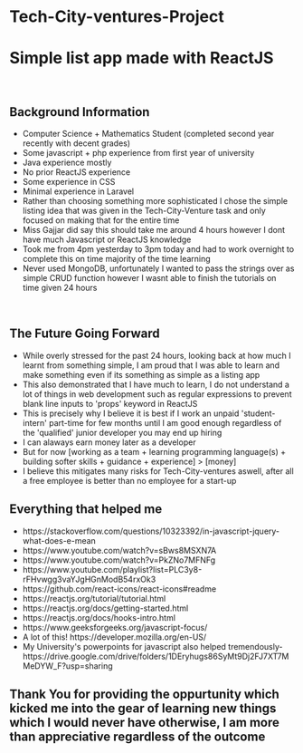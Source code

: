 # Tech-City-ventures-Project
<h1> Simple list app made with ReactJS </h1>
<br>
<h2> Background Information</h2>
<ul>
	<li>Computer Science + Mathematics Student (completed second year recently with decent grades)</li>
	<li>Some javascript + php experience from first year of university</li>
	<li>Java experience mostly</li>
	<li>No prior ReactJS experience</li>
	<li>Some experience in CSS</li>
	<li>Minimal experience in Laravel</li>
	<li>Rather than choosing something more sophisticated I chose the simple listing idea that was given in the Tech-City-Venture task and only focused on making that for the entire time</li>
	<li>Miss Gajjar did say this should take me around 4 hours however I dont have much Javascript or ReactJS knowledge</li>
	<li>Took me from 4pm yesterday to 3pm today and had to work overnight to complete this on time majority of the time learning</li>
	<li>Never used MongoDB, unfortunately I wanted to pass the strings over as simple CRUD function however I wasnt able to finish the tutorials on time given 24 hours</li>
	

</ul>

<br>

<h2> The Future Going Forward </h2>
<ul>
	<li>While overly stressed for the past 24 hours, looking back at how much I learnt from something simple, I am proud that I was able to learn and make something even if its something as simple as a listing app</li>
	<li>This also demonstrated that I have much to learn, I do not understand a lot of things in web development such as regular expressions to prevent blank line inputs to 'props' keyword in ReactJS</li>
	<li>This is precisely why I believe it is best if I work an unpaid 'student-intern' part-time for few months until I am good enough regardless of the 'qualified' junior developer you may end up hiring</li>
	<li>I can alaways earn money later as a developer</li>
	<li>But for now [working as a team + learning programming language(s) + building softer skills + guidance + experience] > [money]</li>
	<li>I believe this mitigates many risks for Tech-City-ventures aswell, after all a free employee is better than no employee for a start-up</li>
</ul>



<h2> Everything that helped me </h2>
<ul>	
	<li>https://stackoverflow.com/questions/10323392/in-javascript-jquery-what-does-e-mean</li>
	<li>https://www.youtube.com/watch?v=sBws8MSXN7A</li>
	<li>https://www.youtube.com/watch?v=PkZNo7MFNFg</li>
	<li>https://www.youtube.com/playlist?list=PLC3y8-rFHvwgg3vaYJgHGnModB54rxOk3</li>
	<li>https://github.com/react-icons/react-icons#readme</li>
	<li>https://reactjs.org/tutorial/tutorial.html</li>
	<li>https://reactjs.org/docs/getting-started.html</li>
	<li>https://reactjs.org/docs/hooks-intro.html</li>
	<li>https://www.geeksforgeeks.org/javascript-focus/</li>
	<li>A lot of this!  https://developer.mozilla.org/en-US/ </li>
	<li>My University's powerpoints for javascript also helped tremendously- https://drive.google.com/drive/folders/1DEryhugs86SyMt9Dj2FJ7XT7MMeDYW_F?usp=sharing</li>
	
	
</ul>

<h2> Thank You for providing the oppurtunity which kicked me into the gear of learning new things which I would never have otherwise, I am more than appreciative regardless of the outcome </h2>
